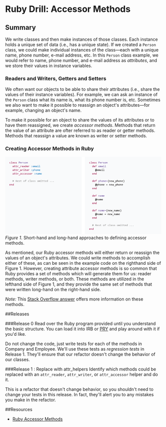 # Ruby Drill: Accessor Methods

## Summary
We write classes and then make instances of those classes.  Each instance holds a unique set of data (i.e., has a unique state).  If we created a `Person` class, we could make individual instances of the class—each with a unique name, phone number, e-mail address, etc.  In this `Person` class example, we would refer to name, phone number, and e-mail address as *attributes*, and we store their values in instance variables.


### Readers and Writers, Getters and Setters
We often want our objects to be able to share their attributes (i.e., share the values of their instance variables).  For example, we can ask an instance of the `Person` class what its name is, what its phone number is, etc.  Sometimes we also want to make it possible to reassign an object's attributes—for example, changing an object's name.

To make it possible for an object to share the values of its attributes or to have them reassigned, we create *accessor methods*.  Methods that return the value of an attribute are ofter referred to as reader or getter methods.  Methods that reassign a value are known as writer or setter methods.


### Creating Accessor Methods in Ruby
![image showing long-hand and short-hand accessor methods](readme-assets/highlight-accessor-methods.gif)  
*Figure 1*.  Short-hand and long-hand approaches to defining accessor methods.

As mentioned, our Ruby accessor methods will either return or reassign the values of an object's attributes.  We could write methods to accomplish either of these, as can be seen in the example code on the righthand side of Figure 1.  However, creating attribute accessor methods is so common that Ruby provides a set of methods which will generate them for us:  reader methods, writer methods, or both.  These methods are utilized in the lefthand side of Figure 1, and they provide the same set of methods that were written long-hand on the right-hand side.

*Note:*  This [Stack Overflow answer](http://stackoverflow.com/questions/5046831/why-use-rubys-attr-accessor-attr-reader-and-attr-writer) offers more information on these methods.


##Releases

###Release 0
Read over the Ruby program provided until you understand the basic structure. You can load it into IRB or [PRY](http://pryrepl.org/) and play around with it if you'd like.

Do not change the code, just write tests for each of the methods in Company and Employee. We'll use these tests as _regression tests_ in Release 1. They'll ensure that our refactor doesn't change the behavior of our classes.

###Release 1 : Replace with attr_helpers
Identify which methods could be replaced with an `attr_reader`, `attr_writer`, or `attr_accessor` helper and do it.

This is a refactor that doesn't change behavior, so you shouldn't need to change your tests in this release. In fact, they'll alert you to any mistakes you make in the refactor.

##Resources

* [Ruby Accessor Methods](http://stackoverflow.com/questions/5046831/why-use-rubys-attr-accessor-attr-reader-and-attr-writer)
